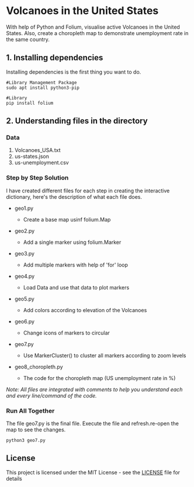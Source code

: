 # Volcanoes in the United States
With help of Python and Folium, visualise active Volcanoes in the United States. Also, create a choropleth map to demonstrate unemployment rate in the same country.

## 1. Installing dependencies

Installing dependencies is the first thing you want to do.

```
#Library Management Package
sudo apt install python3-pip

#Library
pip install folium

```

## 2. Understanding files in the directory

### Data

1. Volcanoes_USA.txt
2. us-states.json
3. us-unemployment.csv


### Step by Step Solution
I have created different files for each step in creating the interactive dictionary, here's the description of what each file does. 

* geo1.py
  * Create a base map usinf folium.Map

* geo2.py
  * Add a single marker using folium.Marker

* geo3.py
  * Add multiple markers with help of 'for' loop

* geo4.py
  * Load Data and use that data to plot markers

* geo5.py
  * Add colors according to elevation of the Volcanoes

* geo6.py
  * Change icons of markers to circular

* geo7.py
  * Use MarkerCluster() to cluster all markers according to zoom levels

* geo8_choropleth.py
  * The code for the choropleth map (US unemployment rate in %)

*Note: All files are integrated with comments to help you understand each and every line/command of the code.*

### Run All Together
The file geo7.py is the final file. Execute the file and refresh.re-open the map to see the changes.
```
python3 geo7.py
```

## License

This project is licensed under the MIT License - see the [LICENSE](LICENSE) file for details
